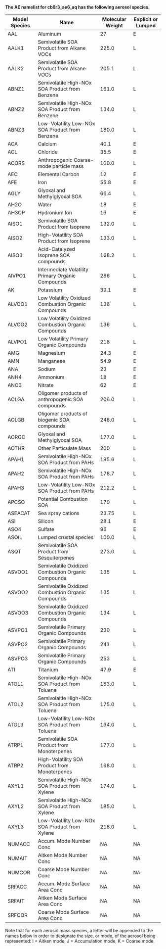 **The AE namelist for cb6r3_ae6_aq has the following aerosol species.**

| **Model Species** | **Name**                                             | **Molecular Weight** | **Explicit or Lumped** |
| ----------------- | ---------------------------------------------------- | -------------------- | ---------------------- |
| AAL               | Aluminum                                             | 27                   | E                      |
| AALK1             | Semivolatile SOA Product from Alkane VOCs            | 225.0                | L                      |
| AALK2             | Semivolatile SOA Product from Alkane VOCs            | 205.1                | L                      |
| ABNZ1             | Semivolatile High-NOx SOA Product from Benzene       | 161.0                | L                      |
| ABNZ2             | Semivolatile High-NOx SOA Product from Benzene       | 134.0                | L                      |
| ABNZ3             | Low-Volatility Low-NOx SOA Product from Benzene      | 180.0                | L                      |
| ACA               | Calcium                                              | 40.1                 | E                      |
| ACL               | Chloride                                             | 35.5                 | E                      |
| ACORS             | Anthropogenic Coarse-mode particle mass              | 100.0                | L                      |
| AEC               | Elemental Carbon                                     | 12                   | E                      |
| AFE               | Iron                                                 | 55.8                 | E                      |
| AGLY              | Glyoxal and Methylglyoxal SOA                        | 66.4                 | L                      |
| AH2O              | Water                                                | 18                   | E                      |
| AH3OP             | Hydronium Ion                                        | 19                   | E                      |
| AISO1             | Semivolatile SOA Product from Isoprene               | 132.0                | L                      |
| AISO2             | High-Volatility SOA Product from Isoprene            | 133.0                | L                      |
| AISO3             | Acid-Catalyzed Isoprene SOA compounds                | 168.2                | L                      |
| AIVPO1            | Intermediate Volatility Primary Organic Compounds    | 266                  | L                      |
| AK                | Potassium                                            | 39.1                 | E                      |
| ALVOO1            | Low Volatility Oxidized Combustion Organic Compounds | 136                  | L                      |
| ALVOO2            | Low Volatility Oxidized Combustion Organic Compounds | 136                  | L                      |
| ALVPO1            | Low Volatility Primary Organic Compounds             | 218                  | L                      |
| AMG               | Magnesium                                            | 24.3                 | E                      |
| AMN               | Manganese                                            | 54.9                 | E                      |
| ANA               | Sodium                                               | 23                   | E                      |
| ANH4              | Ammonium                                             | 18                   | E                      |
| ANO3              | Nitrate                                              | 62                   | E                      |
| AOLGA             | Oligomer products of anthropogenic SOA compounds     | 206.0                | L                      |
| AOLGB             | Oligomer products of biogenic SOA compounds          | 248.0                | L                      |
| AORGC             | Glyoxal and Methylglyoxal SOA                        | 177.0                | L                      |
| AOTHR             | Other Particulate Mass                               | 200                  | L                      |
| APAH1             | Semivolatile High-NOx SOA Product from PAHs          | 195.6                | L                      |
| APAH2             | Semivolatile High-NOx  SOA Product from PAHs         | 178.7                | L                      |
| APAH3             | Low-Volatility Low-NOx SOA Product from PAHs         | 212.2                | L                      |
| APCSO             | Potential Combustion SOA                             | 170                  | L                      |
| ASEACAT           | Sea spray cations                                    | 23.75                | L                      |
| ASI               | Silicon                                              | 28.1                 | E                      |
| ASO4              | Sulfate                                              | 96                   | E                      |
| ASOIL             | Lumped crustal species                               | 100.0                | L                      |
| ASQT              | Semivolatile SOA Product from Sesquiterpenes         | 273.0                | L                      |
| ASVOO1            | Semivolatile Oxidized Combustion Organic Compounds   | 135                  | L                      |
| ASVOO2            | Semivolatile Oxidized Combustion Organic Compounds   | 135                  | L                      |
| ASVOO3            | Semivolatile Oxidized Combustion Organic Compounds   | 134                  | L                      |
| ASVPO1            | Semivolatile Primary Organic Compounds               | 230                  | L                      |
| ASVPO2            | Semivolatile Primary Organic Compounds               | 241                  | L                      |
| ASVPO3            | Semivolatile Primary Organic Compounds               | 253                  | L                      |
| ATI               | Titanium                                             | 47.9                 | E                      |
| ATOL1             | Semivolatile High-NOx SOA Product from Toluene       | 163.0                | L                      |
| ATOL2             | Semivolaitle High-NOx SOA Product from Toluene       | 175.0                | L                      |
| ATOL3             | Low-Volatility Low-NOx SOA Product from Toluene      | 194.0                | L                      |
| ATRP1             | Semivolatile SOA Product from Monoterpenes           | 177.0                | L                      |
| ATRP2             | High-Volatility SOA Product from Monoterpenes        | 198.0                | L                      |
| AXYL1             | Semivolatile High-NOx SOA Product from Xylene        | 174.0                | L                      |
| AXYL2             | Semivolaitle High-NOx SOA Product from Xylene        | 185.0                | L                      |
| AXYL3             | Low-Volatility Low-NOx SOA Product from Xylene       | 218.0                | L                      |
| NUMACC            | Accum. Mode Number Conc                              | NA                   | NA                     |
| NUMAIT            | Aitken Mode Number Conc                              | NA                   | NA                     |
| NUMCOR            | Coarse Mode Number Conc                              | NA                   | NA                     |
| SRFACC            | Accum. Mode Surface Area Conc                        | NA                   | NA                     |
| SRFAIT            | Aitken Mode Surface Area Conc                        | NA                   | NA                     |
| SRFCOR            | Coarse Mode Surface Area Conc                        | NA                   | NA                     |

Note that for each aerosol mass species, a letter will be appended to the names below in order to designate the size, or mode, of the aerosol being represented: I = Aitken mode, J = Accumulation mode, K = Coarse mode.  
